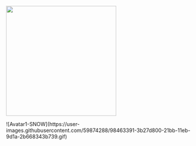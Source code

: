  <kbd><img src="https://user-images.githubusercontent.com/59874288/98463391-3b27d800-21bb-11eb-9d1a-2b668343b739.gif" width="300" height="auto" margin="0 auto"></kbd>

<div style="margin: 0 auto; border-radius:20px, width=300, height=auto ">
![Avatar1-SNOW](https://user-images.githubusercontent.com/59874288/98463391-3b27d800-21bb-11eb-9d1a-2b668343b739.gif)
 </div>
